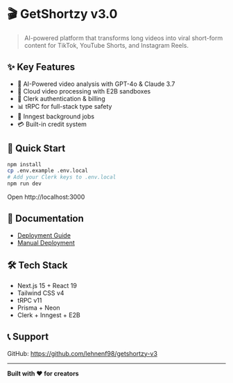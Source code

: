 # 🎬 GetShortzy v3.0

> AI-powered platform that transforms long videos into viral short-form content for TikTok, YouTube Shorts, and Instagram Reels.

## ✨ Key Features

- 🤖 AI-Powered video analysis with GPT-4o & Claude 3.7
- 🎥 Cloud video processing with E2B sandboxes
- 🔐 Clerk authentication & billing
- 📊 tRPC for full-stack type safety
- 🔄 Inngest background jobs
- 💳 Built-in credit system

## 🚀 Quick Start

```bash
npm install
cp .env.example .env.local
# Add your Clerk keys to .env.local
npm run dev
```

Open http://localhost:3000

## 📖 Documentation

- [Deployment Guide](./DEPLOYMENT.md)
- [Manual Deployment](../MANUAL_DEPLOYMENT_GUIDE.md)

## 🛠️ Tech Stack

- Next.js 15 + React 19
- Tailwind CSS v4
- tRPC v11
- Prisma + Neon
- Clerk + Inngest + E2B

## 📞 Support

GitHub: https://github.com/lehnenf98/getshortzy-v3

---

**Built with ❤️ for creators**
